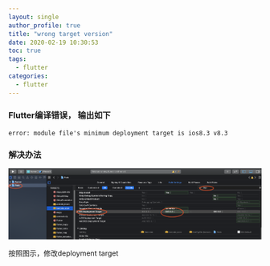 ```yaml
---
layout: single
author_profile: true
title: "wrong target version"
date: 2020-02-19 10:30:53
toc: true
tags:
  - flutter
categories:
  - flutter
---
```

### Flutter编译错误， 输出如下
```
error: module file's minimum deployment target is ios8.3 v8.3
```

### 解决办法
![我的头像](/assets/images/posts/f5.png)

按照图示，修改deployment target